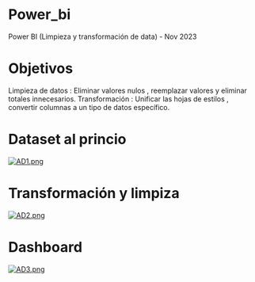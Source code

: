 # Power_bi
Power BI (Limpieza y transformación de data) - Nov 2023
# Objetivos
Limpieza de datos : Eliminar valores nulos , reemplazar valores y eliminar totales innecesarios.
Transformación : Unificar las hojas de estilos , convertir columnas a un tipo de datos específico. 


# Dataset al princio
[![AD1.png](https://i.postimg.cc/0j3x28w8/AD1.png)](https://postimg.cc/rRS7f2jb)
# Transformación y limpiza
[![AD2.png](https://i.postimg.cc/zXb82Rs3/AD2.png)](https://postimg.cc/4mgDmnNT)
# Dashboard
[![AD3.png](https://i.postimg.cc/9fphwP7g/AD3.png)](https://postimg.cc/mctq0HV7)
